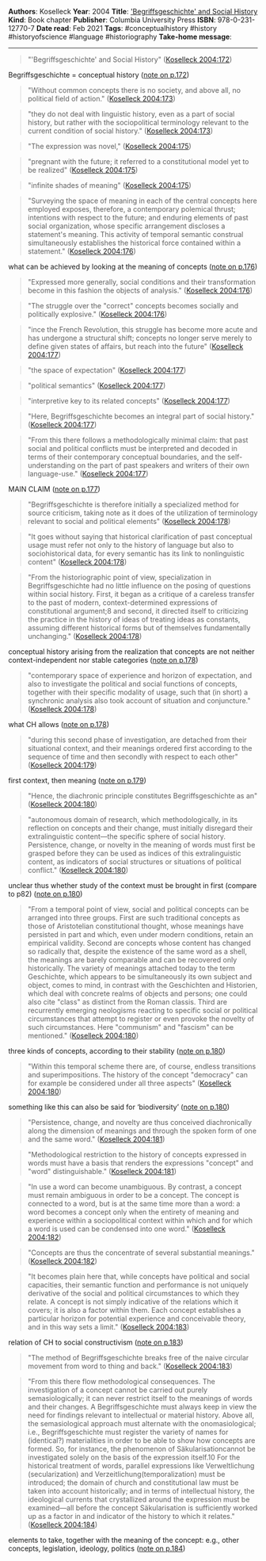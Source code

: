 **Authors**: Koselleck
**Year**: 2004
**Title**: ['Begriffsgeschichte' and Social History](zotero://open-pdf/library/items/VJG6WPIT?page=98)
**Kind**: Book chapter
**Publisher**: Columbia University Press
**ISBN**: 978-0-231-12770-7
**Date read**: Feb 2021
**Tags**:  #conceptualhistory #history #historyofscience #language #historiography 
**Take-home message**: 

---

> "'Begriffsgeschichte' and Social History" ([Koselleck 2004:172](zotero://open-pdf/library/items/VJG6WPIT?page=98))

Begriffsgeschichte = conceptual history ([note on p.172](zotero://open-pdf/library/items/VJG6WPIT?page=98))

> "Without common concepts there is no society, and above all, no political field of action." ([Koselleck 2004:173](zotero://open-pdf/library/items/VJG6WPIT?page=99))

> "they do not deal with linguistic history, even as a part of social history, but rather with the sociopolitical terminology relevant to the current condition of social history." ([Koselleck 2004:173](zotero://open-pdf/library/items/VJG6WPIT?page=99))

> "The expression was novel," ([Koselleck 2004:175](zotero://open-pdf/library/items/VJG6WPIT?page=101))

> "pregnant with the future; it referred to a constitutional model yet to be realized" ([Koselleck 2004:175](zotero://open-pdf/library/items/VJG6WPIT?page=101))

> "infinite shades of meaning" ([Koselleck 2004:175](zotero://open-pdf/library/items/VJG6WPIT?page=101))

> "Surveying the space of meaning in each of the central concepts here employed exposes, therefore, a contemporary polemical thrust; intentions with respect to the future; and enduring elements of past social organization, whose specific arrangement discloses a statement's meaning. This activity of temporal semantic construal simultaneously establishes the historical force contained within a statement." ([Koselleck 2004:176](zotero://open-pdf/library/items/VJG6WPIT?page=102))

what can be achieved by looking at the meaning of concepts ([note on p.176](zotero://open-pdf/library/items/VJG6WPIT?page=102))

> "Expressed more generally, social conditions and their transformation become in this fashion the objects of analysis." ([Koselleck 2004:176](zotero://open-pdf/library/items/VJG6WPIT?page=102))

> "The struggle over the "correct" concepts becomes socially and politically explosive." ([Koselleck 2004:176](zotero://open-pdf/library/items/VJG6WPIT?page=102))

> "ince the French Revolution, this struggle has become more acute and has undergone a structural shift; concepts no longer serve merely to define given states of affairs, but reach into the future" ([Koselleck 2004:177](zotero://open-pdf/library/items/VJG6WPIT?page=103))

> "the space of expectation" ([Koselleck 2004:177](zotero://open-pdf/library/items/VJG6WPIT?page=103))

> "political semantics" ([Koselleck 2004:177](zotero://open-pdf/library/items/VJG6WPIT?page=103))

> "interpretive key to its related concepts" ([Koselleck 2004:177](zotero://open-pdf/library/items/VJG6WPIT?page=103))

> "Here, Begriffsgeschichte becomes an integral part of social history." ([Koselleck 2004:177](zotero://open-pdf/library/items/VJG6WPIT?page=103))

> "From this there follows a methodologically minimal claim: that past social and political conflicts must be interpreted and decoded in terms of their contemporary conceptual boundaries, and the self-understanding on the part of past speakers and writers of their own language-use." ([Koselleck 2004:177](zotero://open-pdf/library/items/VJG6WPIT?page=103))

MAIN CLAIM ([note on p.177](zotero://open-pdf/library/items/VJG6WPIT?page=103))

> "Begriffsgeschichte is therefore initially a specialized method for source criticism, taking note as it does of the utilization of terminology relevant to social and political elements" ([Koselleck 2004:178](zotero://open-pdf/library/items/VJG6WPIT?page=104))

> "It goes without saying that historical clarification of past conceptual usage must refer not only to the history of language but also to sociohistorical data, for every semantic has its link to nonlinguistic content" ([Koselleck 2004:178](zotero://open-pdf/library/items/VJG6WPIT?page=104))

> "From the historiographic point of view, specialization in Begriffsgeschichte had no little influence on the posing of questions within social history. First, it began as a critique of a careless transfer to the past of modern, context-determined expressions of constitutional argument;8 and second, it directed itself to criticizing the practice in the history of ideas of treating ideas as constants, assuming different historical forms but of themselves fundamentally unchanging." ([Koselleck 2004:178](zotero://open-pdf/library/items/VJG6WPIT?page=104))

conceptual history arising from the realization that concepts are not neither context-independent nor stable categories ([note on p.178](zotero://open-pdf/library/items/VJG6WPIT?page=104))

> "contemporary space of experience and horizon of expectation, and also to investigate the political and social functions of concepts, together with their specific modality of usage, such that (in short) a synchronic analysis also took account of situation and conjuncture." ([Koselleck 2004:178](zotero://open-pdf/library/items/VJG6WPIT?page=104))

what CH allows ([note on p.178](zotero://open-pdf/library/items/VJG6WPIT?page=104))

> "during this second phase of investigation, are detached from their situational context, and their meanings ordered first according to the sequence of time and then secondly with respect to each other" ([Koselleck 2004:179](zotero://open-pdf/library/items/VJG6WPIT?page=105))

first context, then meaning ([note on p.179](zotero://open-pdf/library/items/VJG6WPIT?page=105))

> "Hence, the diachronic principle constitutes Begriffsgeschichte as an" ([Koselleck 2004:180](zotero://open-pdf/library/items/VJG6WPIT?page=106))

> "autonomous domain of research, which methodologically, in its reflection on concepts and their change, must initially disregard their extralinguistic content—the specific sphere of social history. Persistence, change, or novelty in the meaning of words must first be grasped before they can be used as indices of this extralinguistic content, as indicators of social structures or situations of political conflict." ([Koselleck 2004:180](zotero://open-pdf/library/items/VJG6WPIT?page=106))

unclear thus whether study of the context must be brought in first (compare to p82) ([note on p.180](zotero://open-pdf/library/items/VJG6WPIT?page=106))

> "From a temporal point of view, social and political concepts can be arranged into three groups. First are such traditional concepts as those of Aristotelian constitutional thought, whose meanings have persisted in part and which, even under modern conditions, retain an empirical validity. Second are concepts whose content has changed so radically that, despite the existence of the same word as a shell, the meanings are barely comparable and can be recovered only historically. The variety of meanings attached today to the term Geschichte, which appears to be simultaneously its own subject and object, comes to mind, in contrast with the Geschichten and Historien, which deal with concrete realms of objects and persons; one could also cite "class" as distinct from the Roman classis. Third are recurrently emerging neologisms reacting to specific social or political circumstances that attempt to register or even provoke the novelty of such circumstances. Here "communism" and "fascism" can be mentioned." ([Koselleck 2004:180](zotero://open-pdf/library/items/VJG6WPIT?page=106))

three kinds of concepts, according to their stability ([note on p.180](zotero://open-pdf/library/items/VJG6WPIT?page=106))

> "Within this temporal scheme there are, of course, endless transitions and superimpositions. The history of the concept "democracy" can for example be considered under all three aspects" ([Koselleck 2004:180](zotero://open-pdf/library/items/VJG6WPIT?page=106))

something like this can also be said for ‘biodiversity’ ([note on p.180](zotero://open-pdf/library/items/VJG6WPIT?page=106))

> "Persistence, change, and novelty are thus conceived diachronically along the dimension of meanings and through the spoken form of one and the same word." ([Koselleck 2004:181](zotero://open-pdf/library/items/VJG6WPIT?page=107))

> "Methodological restriction to the history of concepts expressed in words must have a basis that renders the expressions "concept" and "word" distinguishable." ([Koselleck 2004:181](zotero://open-pdf/library/items/VJG6WPIT?page=107))

> "In use a word can become unambiguous. By contrast, a concept must remain ambiguous in order to be a concept. The concept is connected to a word, but is at the same time more than a word: a word becomes a concept only when the entirety of meaning and experience within a sociopolitical context within which and for which a word is used can be condensed into one word." ([Koselleck 2004:182](zotero://open-pdf/library/items/VJG6WPIT?page=108))

> "Concepts are thus the concentrate of several substantial meanings." ([Koselleck 2004:182](zotero://open-pdf/library/items/VJG6WPIT?page=108))

> "It becomes plain here that, while concepts have political and social capacities, their semantic function and performance is not uniquely derivative of the social and political circumstances to which they relate. A concept is not simply indicative of the relations which it covers; it is also a factor within them. Each concept establishes a particular horizon for potential experience and conceivable theory, and in this way sets a limit." ([Koselleck 2004:183](zotero://open-pdf/library/items/VJG6WPIT?page=109))

relation of CH to social constructivism ([note on p.183](zotero://open-pdf/library/items/VJG6WPIT?page=109))

> "The method of Begriffsgeschichte breaks free of the naive circular movement from word to thing and back." ([Koselleck 2004:183](zotero://open-pdf/library/items/VJG6WPIT?page=109))

> "From this there flow methodological consequences. The investigation of a concept cannot be carried out purely semasiologically; it can never restrict itself to the meanings of words and their changes. A Begriffsgeschichte must always keep in view the need for findings relevant to intellectual or material history. Above all, the semasiological approach must alternate with the onomasiological; i.e., Begriffsgeschichte must register the variety of names for (identical?) materialities in order to be able to show how concepts are formed. So, for instance, the phenomenon of Säkularisationcannot be investigated solely on the basis of the expression itself.10 For the historical treatment of words, parallel expressions like Verweltlichung (secularization) and Verzeitlichung(temporalization) must be introduced; the domain of church and constitutional law must be taken into account historically; and in terms of intellectual history, the ideological currents that crystallized around the expression must be examined—all before the concept Säkularisation is sufficiently worked up as a factor in and indicator of the history to which it relates." ([Koselleck 2004:184](zotero://open-pdf/library/items/VJG6WPIT?page=110))

elements to take, together with the meaning of the concept: e.g., other concepts, legislation, ideology, politics ([note on p.184](zotero://open-pdf/library/items/VJG6WPIT?page=110))

